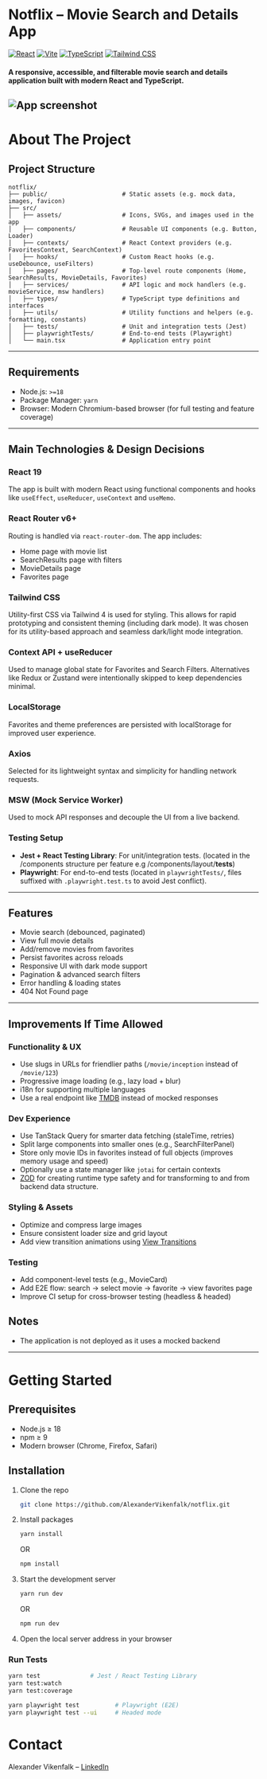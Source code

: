 # Notflix – Movie Search and Details App
[![React](https://img.shields.io/badge/React-19-blue.svg)](https://reactjs.org/)
[![Vite](https://img.shields.io/badge/Vite-4.x-purple.svg)](https://vitejs.dev/)
[![TypeScript](https://img.shields.io/badge/TypeScript-5.x-blue.svg)](https://www.typescriptlang.org/)
[![Tailwind CSS](https://img.shields.io/badge/TailwindCSS-4.x-06b6d4.svg)](https://tailwindcss.com/)

#### A responsive, accessible, and filterable movie search and details application built with modern React and TypeScript.
![App screenshot](public/docs/mockup.png)
---
# About The Project
## Project Structure

```
notflix/
├── public/                     # Static assets (e.g. mock data, images, favicon)
├── src/
│   ├── assets/                 # Icons, SVGs, and images used in the app
│   ├── components/             # Reusable UI components (e.g. Button, Loader)
│   ├── contexts/               # React Context providers (e.g. FavoritesContext, SearchContext)
│   ├── hooks/                  # Custom React hooks (e.g. useDebounce, useFilters)
│   ├── pages/                  # Top-level route components (Home, SearchResults, MovieDetails, Favorites)
│   ├── services/               # API logic and mock handlers (e.g. movieService, msw handlers)
│   ├── types/                  # TypeScript type definitions and interfaces
│   ├── utils/                  # Utility functions and helpers (e.g. formatting, constants)
│   ├── tests/                  # Unit and integration tests (Jest)
│   ├── playwrightTests/        # End-to-end tests (Playwright)
│   └── main.tsx                # Application entry point
```

---

## Requirements

- Node.js: `>=18`
- Package Manager: `yarn`
- Browser: Modern Chromium-based browser (for full testing and feature coverage)

---

## Main Technologies & Design Decisions

### React 19
The app is built with modern React using functional components and hooks like `useEffect`, `useReducer`, `useContext` and `useMemo`.

### React Router v6+
Routing is handled via `react-router-dom`. The app includes:
- Home page with movie list
- SearchResults page with filters
- MovieDetails page
- Favorites page

### Tailwind CSS
Utility-first CSS via Tailwind 4 is used for styling. This allows for rapid prototyping and consistent theming (including dark mode).
It was chosen for its utility-based approach and seamless dark/light mode integration.

### Context API + useReducer
Used to manage global state for Favorites and Search Filters. Alternatives like Redux or Zustand were intentionally skipped to keep dependencies minimal.

### LocalStorage
Favorites and theme preferences are persisted with localStorage for improved user experience.

### Axios
Selected for its lightweight syntax and simplicity for handling network requests.

### MSW (Mock Service Worker)
Used to mock API responses and decouple the UI from a live backend.

### Testing Setup
- **Jest + React Testing Library**: For unit/integration tests. (located in the /components structure per feature e.g /components/layout/__tests__)
- **Playwright**: For end-to-end tests (located in `playwrightTests/`, files suffixed with `.playwright.test.ts` to avoid Jest conflict).

---

## Features

- Movie search (debounced, paginated)
- View full movie details
- Add/remove movies from favorites
- Persist favorites across reloads
- Responsive UI with dark mode support
- Pagination & advanced search filters
- Error handling & loading states
- 404 Not Found page

---

## Improvements If Time Allowed

### Functionality & UX

- Use slugs in URLs for friendlier paths (`/movie/inception` instead of `/movie/123`)
- Progressive image loading (e.g., lazy load + blur)
- i18n for supporting multiple languages
- Use a real endpoint like [TMDB](https://developer.themoviedb.org/docs/getting-started) instead of mocked responses

### Dev Experience

- Use TanStack Query for smarter data fetching (staleTime, retries)
- Split large components into smaller ones (e.g., SearchFilterPanel)
- Store only movie IDs in favorites instead of full objects (improves memory usage and speed)
- Optionally use a state manager like `jotai` for certain contexts
- [ZOD](https://zod.dev/) for creating runtime type safety and for transforming to and from backend data structure.

### Styling & Assets

- Optimize and compress large images
- Ensure consistent loader size and grid layout
- Add view transition animations using [View Transitions](https://css-tricks.com/toe-dipping-into-view-transitions/)

### Testing

- Add component-level tests (e.g., MovieCard)
- Add E2E flow: search → select movie → favorite → view favorites page
- Improve CI setup for cross-browser testing (headless & headed)

## Notes
- The application is not deployed as it uses a mocked backend

---
# Getting Started
## Prerequisites
- Node.js ≥ 18
- npm ≥ 9
- Modern browser (Chrome, Firefox, Safari)

## Installation
1. Clone the repo
   ```sh
   git clone https://github.com/AlexanderVikenfalk/notflix.git
   ```
2. Install packages
   ```sh
   yarn install
   ```
   OR
   ```sh
   npm install
   ```
3. Start the development server
   ```sh
   yarn run dev
   ```
   OR
   ```sh
   npm run dev
   ```
4. Open the local server address in your browser

### Run Tests

```bash
yarn test              # Jest / React Testing Library
yarn test:watch
yarn test:coverage

yarn playwright test          # Playwright (E2E)
yarn playwright test --ui     # Headed mode
```

# Contact
Alexander Vikenfalk – [LinkedIn](https://www.linkedin.com/in/alexander-vikenfalk/)